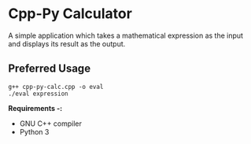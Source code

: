 # Cpp-Py Calculator
A simple application which takes a mathematical expression as the input and displays its result as the output.

Preferred Usage
--------------------

    g++ cpp-py-calc.cpp -o eval
    ./eval expression

**Requirements -:**
- GNU C++ compiler
- Python 3
